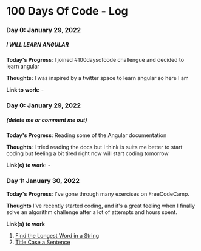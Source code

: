 # 100 Days Of Code - Log

### Day 0: January 29, 2022 
##### I WILL LEARN ANGULAR

**Today's Progress**: I joined #100daysofcode challengue and decided to learn angular

**Thoughts:** I was inspired by a twitter space to learn angular so here I am

**Link to work:** -

### Day 0: January 29, 2022 
##### (delete me or comment me out)

**Today's Progress**: Reading some of the Angular documentation 

**Thoughts**: I tried reading the docs but I think is suits me better to start coding but feeling a bit tired right now will start coding tomorrow

**Link(s) to work**: -


### Day 1: January 30, 2022 

**Today's Progress**: I've gone through many exercises on FreeCodeCamp.

**Thoughts** I've recently started coding, and it's a great feeling when I finally solve an algorithm challenge after a lot of attempts and hours spent.

**Link(s) to work**
1. [Find the Longest Word in a String](https://www.freecodecamp.com/challenges/find-the-longest-word-in-a-string)
2. [Title Case a Sentence](https://www.freecodecamp.com/challenges/title-case-a-sentence)
